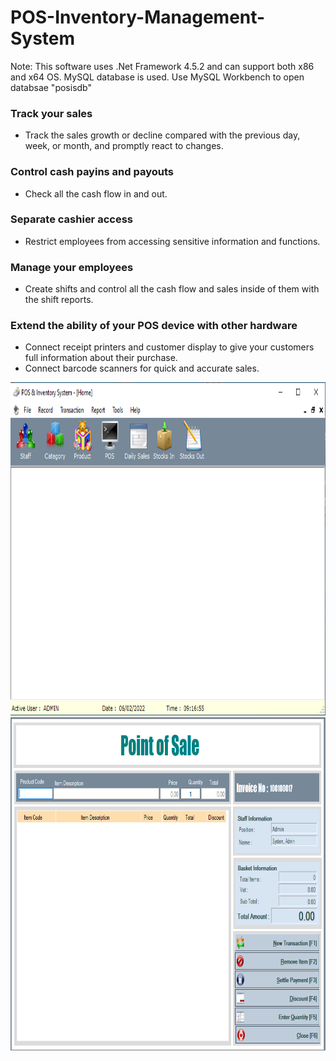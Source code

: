 # POS-Inventory-Management-System
<p>Note: This software uses .Net Framework 4.5.2 and can support both x86 and x64 OS. MySQL database is used. Use MySQL Workbench to open databsae "posisdb"</p>

<h3> Track your sales </h3>
<ul>
  <li>Track the sales growth or decline compared with the previous day, week, or month, and promptly react to changes.</li>
</ul>
<h3> Control cash payins and payouts </h3>
<ul>
  <li>Check all the cash flow in and out.</li>
</ul>
<h3> Separate cashier access </h3>
<ul>
  <li>Restrict employees from accessing sensitive information and functions.</li>
</ul>
<h3> Manage your employees </h3>
<ul>
  <li>Create shifts and control all the cash flow and sales inside of them with the shift reports.</li>
</ul>
<h3> Extend the ability of your POS device with other hardware </h3>
<ul>
  <li>Connect receipt printers and customer display to give your customers full information about their purchase.</li>
  <li>Connect barcode scanners for quick and accurate sales.</li>
</ul>
<img src="https://raw.githubusercontent.com/elektrosoftsol/POS-Inventory-Management-System/main/POS.PNG" alt="POS" width="800" height="533">
<img src="https://raw.githubusercontent.com/elektrosoftsol/POS-Inventory-Management-System/main/POS_Front.PNG" alt="POS_Front" width="800" height="533">

